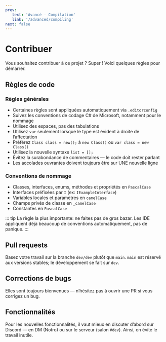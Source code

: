 ```yaml
---
prev:
   text: 'Avancé - Compilation'
   link: '/advanced/compiling'
next: false
---
```


# Contribuer

Vous souhaitez contribuer à ce projet ? Super ! Voici quelques règles pour démarrer.

## Règles de code

### Règles générales

- Certaines règles sont appliquées automatiquement via `.editorconfig`
- Suivez les conventions de codage C# de Microsoft, notamment pour le nommage
- Utilisez des espaces, pas des tabulations
- Utilisez `var` seulement lorsque le type est évident à droite de l’affectation
- Préférez `Class class = new();` à `new Class()` ou `var class = new Class()`
- Utilisez la nouvelle syntaxe `list = [];`
- Évitez la surabondance de commentaires — le code doit rester parlant
- Les accolades ouvrantes doivent toujours être sur UNE nouvelle ligne

### Conventions de nommage

- Classes, interfaces, enums, méthodes et propriétés en `PascalCase`
- Interfaces préfixées par `I` (ex: `IExampleInterface`)
- Variables locales et paramètres en `camelCase`
- Champs privés de classe en `_camelCase`
- Constantes en `PascalCase`
  
::: tip
La règle la plus importante: ne faites pas de gros bazar. Les IDE appliquent déjà beaucoup de conventions automatiquement, pas de panique.
:::

## Pull requests

Basez votre travail sur la branche `dev/dev` plutôt que `main`. `main` est réservé aux versions stables; le développement se fait sur `dev`.

## Corrections de bugs

Elles sont toujours bienvenues — n’hésitez pas à ouvrir une PR si vous corrigez un bug.

## Fonctionnalités

Pour les nouvelles fonctionnalités, il vaut mieux en discuter d’abord sur Discord — en DM (Notro) ou sur le serveur (salon `#dev`).
Ainsi, on évite le travail inutile.
